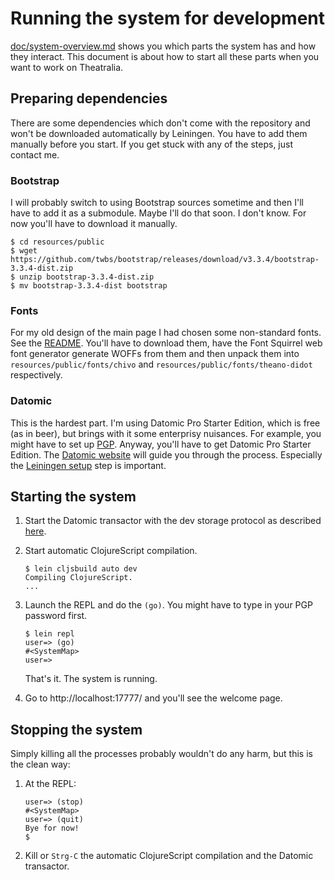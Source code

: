 # Running the system for development

[doc/system-overview.md](https://github.com/rmoehn/theatralia/blob/master/doc/system-overview.md)
shows you which parts the system has and how they interact. This document is
about how to start all these parts when you want to work on Theatralia.

## Preparing dependencies

There are some dependencies which don't come with the repository and won't be
downloaded automatically by Leiningen. You have to add them manually before you
start. If you get stuck with any of the steps, just contact me.

### Bootstrap

I will probably switch to using Bootstrap sources sometime and then I'll have to
add it as a submodule. Maybe I'll do that soon. I don't know. For now you'll
have to download it manually.

```
$ cd resources/public
$ wget https://github.com/twbs/bootstrap/releases/download/v3.3.4/bootstrap-3.3.4-dist.zip
$ unzip bootstrap-3.3.4-dist.zip
$ mv bootstrap-3.3.4-dist bootstrap
```

### Fonts

For my old design of the main page I had chosen some non-standard fonts. See the
[README](https://github.com/rmoehn/theatralia#fonts). You'll have to download
them, have the Font Squirrel web font generator generate WOFFs from them and
then unpack them into `resources/public/fonts/chivo` and
`resources/public/fonts/theano-didot` respectively.

### Datomic

This is the hardest part. I'm using Datomic Pro Starter Edition, which is free
(as in beer), but brings with it some enterprisy nuisances. For example, you
might have to set up
[PGP](https://help.riseup.net/en/security/message-security/openpgp/best-practices).
Anyway, you'll have to get Datomic Pro Starter Edition. The [Datomic
website](http://www.datomic.com/get-datomic.html) will guide you through the
process. Especially the [Leiningen
setup](http://docs.datomic.com/getting-started.html#lein-setup) step is
important.

## Starting the system

 1. Start the Datomic transactor with the dev storage protocol as described
    [here](http://docs.datomic.com/getting-started.html#dev-storage).
 2. Start automatic ClojureScript compilation.

    ```
    $ lein cljsbuild auto dev
    Compiling ClojureScript.
    ...
    ```

 3. Launch the REPL and do the `(go)`. You might have to type in your PGP
    password first.

    ```
    $ lein repl
    user=> (go)
    #<SystemMap>
    user=>
    ```

    That's it. The system is running.
 4. Go to http://localhost:17777/ and you'll see the welcome page.

## Stopping the system

Simply killing all the processes probably wouldn't do any harm, but this is the
clean way:

 1. At the REPL:

    ```
    user=> (stop)
    #<SystemMap>
    user=> (quit)
    Bye for now!
    $
    ```

 2. Kill or `Strg-C` the automatic ClojureScript compilation and the Datomic
    transactor.
